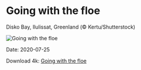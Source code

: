 # Going with the floe

Disko Bay, Ilulissat, Greenland (© Kertu/Shutterstock)

![Going with the floe](https://bing.com/th?id=OHR.RedSailboat_EN-US1173520356_UHD.jpg&rf=LaDigue_UHD.jpg&pid=hp&w=1024&h=576)

Date: 2020-07-25

Download 4k: [Going with the floe](https://bing.com/th?id=OHR.RedSailboat_EN-US1173520356_UHD.jpg&rf=LaDigue_UHD.jpg&pid=hp&w=3840&h=2160)


